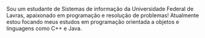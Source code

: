 Sou um estudante de Sistemas de informação da Universidade Federal de Lavras, apaixonado em programação e resolução de problemas!
Atualmente estou focando meus estudos em programação orientada a objetos e linguagens como C++ e Java.
